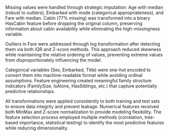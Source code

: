 Missing values were handled through strategic imputation: Age with median (robust to outliers), Embarked with mode (categorical appropriateness), and Fare with median. Cabin (77% missing) was transformed into a binary HasCabin feature before dropping the original column, preserving information about cabin availability while eliminating the high-missingness variable.

Outliers in Fare were addressed through log transformation after detecting them via both IQR and Z-score methods. This approach reduced skewness while maintaining the relative ordering of values, preventing extreme values from disproportionately influencing the model.

Categorical variables (Sex, Embarked, Title) were one-hot encoded to convert them into machine-readable format while avoiding ordinal assumptions. Feature engineering created meaningful family structure indicators (FamilySize, IsAlone, HasSiblings, etc.) that capture potentially predictive relationships.

All transformations were applied consistently to both training and test sets to ensure data integrity and prevent leakage. Numerical features received both MinMax and Z-score normalization to provide modeling flexibility. The feature selection process employed multiple methods (correlation, tree-based importance, statistical testing) to identify the most predictive features while reducing dimensionality.
